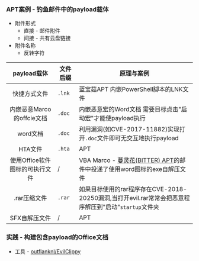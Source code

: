 ### APT案例 - 钓鱼邮件中的payload载体

* 附件形式
  * 直接 - 邮件附件
  * 间接 - 共有云盘链接
* 附件名称
  * 反转字符

|payload载体|文件后缀|原理与案例|
|:----:|-|----|
|快捷方式文件|`.lnk`|蓝宝菇APT 内嵌PowerShell脚本的LNK文件|
|内嵌恶意Marco的offcie文档|`.doc`|内嵌恶意宏的Word文档 需要目标点击"启动宏"才能使payload执行|
|word文档|`.doc`|利用漏洞(如CVE-2017-11882)实现打开`.doc`文件即可无交互地执行payload|
|HTA文件|`.hta`|APT|
|使用Office软件图标的可执行文件|/|VBA Marco - [蔓灵花(BITTER) APT](https://s.tencent.com/research/report/615.html)的邮件中投递了使用word图标的exe自解压文件|
|.rar压缩文件|`.rar`|如果目标使用的rar程序存在CVE-2018-20250漏洞,当打开evil.rar常常会把恶意程序解压到"启动"`startup`文件夹|
|SFX自解压文件|/|APT|

### 实践 - 构建包含payload的Office文档

* 工具 - [outflanknl/EvilClippy](https://github.com/outflanknl/EvilClippy)
